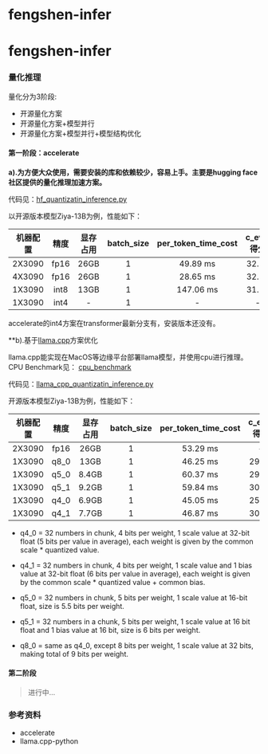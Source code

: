 # fengshen-infer

# fengshen-infer

### 量化推理

量化分为3阶段:
- 开源量化方案
- 开源量化方案+模型并行
- 开源量化方案+模型并行+模型结构优化

#### 第一阶段：accelerate

**a).为方便大众使用，需要安装的库和依赖较少，容易上手。主要是hugging face社区提供的量化推理加速方案。**

代码见：[hf_quantizatin_inference.py](http://git.team.idea.edu.cn/cognitive-computing/fengshen-infer/-/tree/dev_wzw)

以开源版本模型Ziya-13B为例，性能如下：

|机器配置|精度|显存占用|batch_size|per_token_time_cost|c_eval得分|
|:----:|:--:|:-----:|:--------:|:-----------------:|:--------:|
|2X3090|fp16|26GB|1|49.89 ms|32.29|
|4X3090|fp16|26GB|1|28.65 ms|32.29|
|1X3090|int8|13GB|1|147.06 ms|31.29|
|1X3090|int4|-|1|-|-|

 accelerate的int4方案在transformer最新分支有，安装版本还没有。

**b).基于[llama.cpp](https://github.com/ggerganov/llama.cpp)方案优化

llama.cpp能实现在MacOS等边缘平台部署llama模型，并使用cpu进行推理。
CPU Benchmark见：
[cpu_benchmark](https://github.com/ggerganov/llama.cpp#quantization)


代码见：[llama_cpp_quantizatin_inference.py](http://git.team.idea.edu.cn/cognitive-computing/fengshen-infer/-/tree/dev_zyh)

开源版本模型Ziya-13B为例，性能如下：

|机器配置|精度|显存占用|batch_size|per_token_time_cost|c_eval得分|
|:----:|:--:|:-----:|:--------:|:-----------------:|:--------:|
|2X3090|fp16|26GB|1|53.29 ms|-|
|1X3090|q8_0|13GB|1|46.25 ms|29.47|
|1X3090|q5_0|8.4GB|1|60.37 ms|29.65|
|1X3090|q5_1|9.2GB|1|59.84 ms|30.46|
|1X3090|q4_0|6.9GB|1|45.05 ms|25.53|
|1X3090|q4_1|7.7GB|1|46.87 ms|30.89|
- q4_0 = 32 numbers in chunk, 4 bits per weight, 1 scale value at 32-bit float (5 bits per value in average), each weight is given by the common scale * quantized value.

- q4_1 = 32 numbers in chunk, 4 bits per weight, 1 scale value and 1 bias value at 32-bit float (6 bits per value in average), each weight is given by the common scale * quantized value + common bias.

- q5_0 = 32 numbers in chunk, 5 bits per weight, 1 scale value at 16-bit float, size is 5.5 bits per weight.

- q5_1 = 32 numbers in a chunk, 5 bits per weight, 1 scale value at 16 bit float and 1 bias value at 16 bit, size is 6 bits per weight.

- q8_0 = same as q4_0, except 8 bits per weight, 1 scale value at 32 bits, making total of 9 bits per weight.


#### 第二阶段
>进行中...

### 参考资料
- accelerate
- llama.cpp-python
